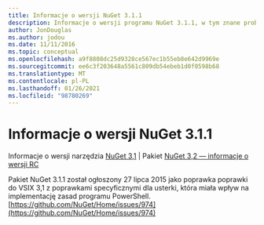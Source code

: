 ```yaml
---
title: Informacje o wersji NuGet 3.1.1
description: Informacje o wersji programu NuGet 3.1.1, w tym znane problemy, poprawki błędów, dodane funkcje i DCR.
author: JonDouglas
ms.author: jodou
ms.date: 11/11/2016
ms.topic: conceptual
ms.openlocfilehash: a9f8808dc25d9328ce567ec1b55eb8e642d9969e
ms.sourcegitcommit: ee6c3f203648a5561c809db54ebeb1d0f0598b68
ms.translationtype: MT
ms.contentlocale: pl-PL
ms.lasthandoff: 01/26/2021
ms.locfileid: "98780269"
---
```

# <a name="nuget-311-release-notes"></a>Informacje o wersji NuGet 3.1.1

Informacje o wersji narzędzia [NuGet 3,1](../release-notes/nuget-3.1.md)  |  Pakiet [NuGet 3,2 — informacje o wersji RC](../release-notes/nuget-3.2-RC.md)

Pakiet NuGet 3.1.1 został ogłoszony 27 lipca 2015 jako poprawka poprawki do VSIX 3,1 z poprawkami specyficznymi dla usterki, która miała wpływ na implementację zasad programu PowerShell.
[https://github.com/NuGet/Home/issues/974](https://github.com/NuGet/Home/issues/974)